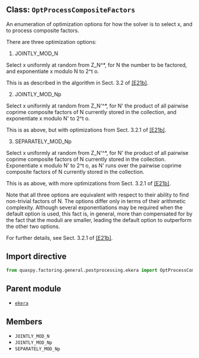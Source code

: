 ## Class: <code>OptProcessCompositeFactors</code>
An enumeration of optimization options for how the solver is to select x, and to process composite factors.

There are three optimization options:

1. JOINTLY_MOD_N

Select x uniformly at random from Z_N^*, for N the number to be factored, and exponentiate x modulo N to 2^t o.

This is as described in the algorithm in Sect. 3.2 of [[E21b]](https://doi.org/10.1007/s11128-021-03069-1).

2. JOINTLY_MOD_Np

Select x uniformly at random from Z_N'^*, for N' the product of all pairwise coprime composite factors of N currently stored in the collection, and exponentiate x modulo N' to 2^t o.

This is as above, but with optimizations from Sect. 3.2.1 of [[E21b]](https://doi.org/10.1007/s11128-021-03069-1).

3. SEPARATELY_MOD_Np

Select x uniformly at random from Z_N'^*, for N' the product of all pairwise coprime composite factors of N currently stored in the collection. Exponentiate x modulo N' to 2^t o, as N' runs over the pairwise coprime composite factors of N currently stored in the collection.

This is as above, with more optimizations from Sect. 3.2.1 of [[E21b]](https://doi.org/10.1007/s11128-021-03069-1).

Note that all three options are equivalent with respect to their ability to find non-trivial factors of N. The options differ only in terms of their arithmetic complexity. Although several exponentiations may be required when the default option is used, this fact is, in general, more than compensated for by the fact that the moduli are smaller, leading the default option to outperform the other two options.

For further details, see Sect. 3.2.1 of [[E21b]](https://doi.org/10.1007/s11128-021-03069-1).

## Import directive
```python
from quaspy.factoring.general.postprocessing.ekera import OptProcessCompositeFactors
```

## Parent module
- [<code>ekera</code>](README.md)

## Members
- <code>JOINTLY_MOD_N</code>
- <code>JOINTLY_MOD_Np</code>
- <code>SEPARATELY_MOD_Np</code>

